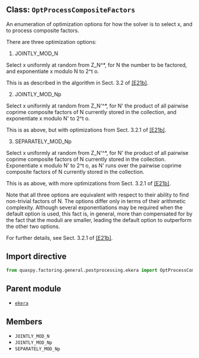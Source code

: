 ## Class: <code>OptProcessCompositeFactors</code>
An enumeration of optimization options for how the solver is to select x, and to process composite factors.

There are three optimization options:

1. JOINTLY_MOD_N

Select x uniformly at random from Z_N^*, for N the number to be factored, and exponentiate x modulo N to 2^t o.

This is as described in the algorithm in Sect. 3.2 of [[E21b]](https://doi.org/10.1007/s11128-021-03069-1).

2. JOINTLY_MOD_Np

Select x uniformly at random from Z_N'^*, for N' the product of all pairwise coprime composite factors of N currently stored in the collection, and exponentiate x modulo N' to 2^t o.

This is as above, but with optimizations from Sect. 3.2.1 of [[E21b]](https://doi.org/10.1007/s11128-021-03069-1).

3. SEPARATELY_MOD_Np

Select x uniformly at random from Z_N'^*, for N' the product of all pairwise coprime composite factors of N currently stored in the collection. Exponentiate x modulo N' to 2^t o, as N' runs over the pairwise coprime composite factors of N currently stored in the collection.

This is as above, with more optimizations from Sect. 3.2.1 of [[E21b]](https://doi.org/10.1007/s11128-021-03069-1).

Note that all three options are equivalent with respect to their ability to find non-trivial factors of N. The options differ only in terms of their arithmetic complexity. Although several exponentiations may be required when the default option is used, this fact is, in general, more than compensated for by the fact that the moduli are smaller, leading the default option to outperform the other two options.

For further details, see Sect. 3.2.1 of [[E21b]](https://doi.org/10.1007/s11128-021-03069-1).

## Import directive
```python
from quaspy.factoring.general.postprocessing.ekera import OptProcessCompositeFactors
```

## Parent module
- [<code>ekera</code>](README.md)

## Members
- <code>JOINTLY_MOD_N</code>
- <code>JOINTLY_MOD_Np</code>
- <code>SEPARATELY_MOD_Np</code>

